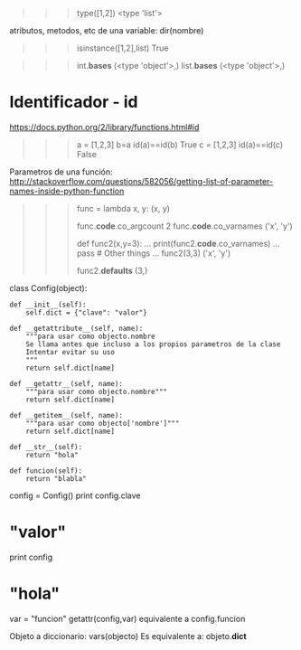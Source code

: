 >>> type([1,2])
<type 'list'>


atributos, metodos, etc de una variable:
dir(nombre)



>>> isinstance([1,2],list)
True

>>> int.__bases__
(<type 'object'>,)
>>> list.__bases__
(<type 'object'>,)



# Identificador - id
https://docs.python.org/2/library/functions.html#id

>>> a = [1,2,3]
>>> b=a
>>> id(a)==id(b)
True
>>> c = [1,2,3]
>>> id(a)==id(c)
False



Parametros de una función:
http://stackoverflow.com/questions/582056/getting-list-of-parameter-names-inside-python-function
>>> func = lambda x, y: (x, y)
>>> 
>>> func.__code__.co_argcount
2
>>> func.__code__.co_varnames
('x', 'y')
>>>
>>> def func2(x,y=3):
...  print(func2.__code__.co_varnames)
...  pass # Other things
... 
>>> func2(3,3)
('x', 'y')
>>> 
>>> func2.__defaults__
(3,)





class Config(object):

    def __init__(self):
        self.dict = {"clave": "valor"}

    def __getattribute__(self, name):
        """para usar como objecto.nombre
        Se llama antes que incluso a los propios parametros de la clase
        Intentar evitar su uso
        """
        return self.dict[name]

    def __getattr__(self, name):
        """para usar como objecto.nombre"""
        return self.dict[name]

    def __getitem__(self, name):
        """para usar como objecto['nombre']"""
        return self.dict[name]

    def __str__(self):
        return "hola"

    def funcion(self):
        return "blabla"

config = Config()
print config.clave
  # "valor"
print config
  # "hola"
  

var = "funcion"
getattr(config,var)
equivalente a
config.funcion



Objeto a diccionario:
vars(objecto)
Es equivalente a: objeto.__dict__
